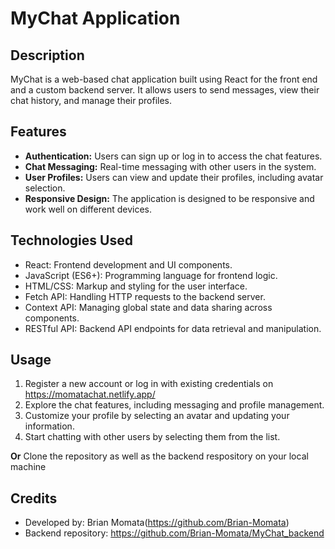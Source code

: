 # MyChat Application

## Description

MyChat is a web-based chat application built using React for the front end and a custom backend server. It allows users to send messages, view their chat history, and manage their profiles.

## Features

- **Authentication:** Users can sign up or log in to access the chat features.
- **Chat Messaging:** Real-time messaging with other users in the system.
- **User Profiles:** Users can view and update their profiles, including avatar selection.
- **Responsive Design:** The application is designed to be responsive and work well on different devices.

## Technologies Used

- React: Frontend development and UI components.
- JavaScript (ES6+): Programming language for frontend logic.
- HTML/CSS: Markup and styling for the user interface.
- Fetch API: Handling HTTP requests to the backend server.
- Context API: Managing global state and data sharing across components.
- RESTful API: Backend API endpoints for data retrieval and manipulation.

## Usage

1. Register a new account or log in with existing credentials on https://momatachat.netlify.app/
2. Explore the chat features, including messaging and profile management.
3. Customize your profile by selecting an avatar and updating your information.
4. Start chatting with other users by selecting them from the list.

**Or**
Clone the repository as well as the backend respository on your local machine

## Credits

- Developed by: Brian Momata(https://github.com/Brian-Momata)
- Backend repository: https://github.com/Brian-Momata/MyChat_backend

